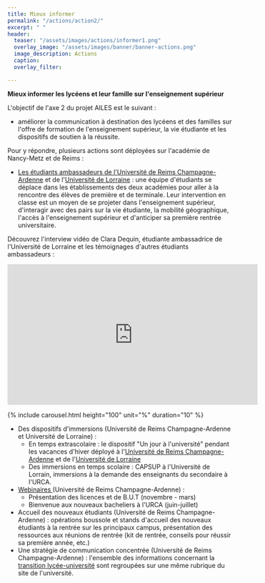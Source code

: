 ```yaml
---
title: Mieux informer
permalink: "/actions/action2/"
excerpt: " "
header:
  teaser: "/assets/images/actions/informer1.png"
  overlay_image: "/assets/images/banner/banner-actions.png"
  image_description: Actions
  caption: 
  overlay_filter: 

---
```

**Mieux informer les lycéens et leur famille sur l'enseignement supérieur**  
  
L'objectif de l'axe 2 du projet AILES est le suivant : 

* améliorer la communication à destination des lycéens et des familles sur l'offre de formation de l'enseignement supérieur, la vie étudiante et les dispositifs de soutien à la réussite. 

Pour y répondre, plusieurs actions sont déployées sur l'académie de Nancy-Metz et de Reims : 

* [Les étudiants ambassadeurs de l'Université de Reims Champagne-Ardenne](https://www.univ-reims.fr/orientation-et-insertion/transition-lycee-universite/ressources-pour-les-equipes-pedagogiques/les-etudiants-ambassadeurs-de-l-urca/ambassadeurs,25609,42335.html) et de l'[Université de Lorraine](https://www.univ-lorraine.fr/orientation-insertion-professionnelle/wp-content/uploads/sites/7/2021/05/Flyer-ambassadeurs-07-05-2021.pdf) : une équipe d'étudiants se déplace dans les établissements des deux académies pour aller à la rencontre des élèves de première et de terminale. Leur intervention en classe est un moyen de se projeter dans l'enseignement supérieur, d'interagir avec des pairs sur la vie étudiante, la mobilité géographique, l'accès à l'enseignement supérieur et d'anticiper sa première rentrée universitaire. 

Découvrez l'interview vidéo de Clara Dequin, étudiante ambassadrice de l'Université de Lorraine et les témoignages d'autres étudiants ambassadeurs :

<iframe width="560" height="315" src="https://www.youtube.com/embed/k5QVsiozqFQ" frameborder="0" allow="accelerometer; autoplay; clipboard-write; encrypted-media; gyroscope; picture-in-picture" allowfullscreen></iframe>

<!-- <figure class="third">
<figcaption><i>Cliquer sur une vignette pour afficher les témoignages</i></figcaption>
<a href="/ailes/assets/images/bulles/tem1.jpg"><img src="/ailes/assets/images/bulles/tem1.jpg"></a>
<a href="/ailes/assets/images/bulles/tem2.jpg"><img src="/ailes/assets/images/bulles/tem2.jpg"></a>
<a href="/ailes/assets/images/bulles/tem3.jpg"><img src="/ailes/assets/images/bulles/tem3.jpg"></a>
<a href="/ailes/assets/images/bulles/tem4.jpg"><img src="/ailes/assets/images/bulles/tem4.jpg"></a>
</figure>

OU
\-->

{% include carousel.html height="100" unit="%" duration="10" %}

* Des dispositifs d'immersions (Université de Reims Champagne-Ardenne et Université de Lorraine) : 
  * En temps extrascolaire : le dispositif "Un jour à l'université" pendant les vacances d'hiver déployé à l'[Université de Reims Champagne-Ardenne](https://www.univ-reims.fr/orientation-et-insertion/transition-lycee-universite/immersion-un-jour-a-l-universite/un-jour-a-l-universite,25687,42344.html) et de l'[Université de Lorraine](https://www.univ-lorraine.fr/orientation-insertion-professionnelle/vous-etes-lyceen-ne/)
  * Des immersions en temps scolaire : CAPSUP à l'Université de Lorrain, immersions à la demande des enseignants du secondaire à l'URCA.  
* [Webinaires ](https://www.univ-reims.fr/orientation-et-insertion/transition-lycee-universite/avant-votre-rentree-a-l-urca/webinaires-transition-lycee-universite/webinaires-transition-lycee-universite,26394,43290.html)(Université de Reims Champagne-Ardenne) : 
  * Présentation des licences et de B.U.T (novembre - mars) 
  * Bienvenue aux nouveaux bacheliers à l'URCA (juin-juillet) 
* Accueil des nouveaux étudiants (Université de Reims Champagne-Ardenne) : opérations boussole et stands d'accueil des nouveaux étudiants à la rentrée sur les principaux campus, présentation des ressources aux réunions de rentrée (kit de rentrée, conseils pour réussir sa première année, etc.) 
* Une stratégie de communication concentrée (Université de Reims Champagne-Ardenne) : l'ensemble des informations concernant la [transition lycée-université](https://www.univ-reims.fr/orientation-et-insertion/transition-lycee-universite/transition-lycee-universite,25116,43043.html) sont regroupées sur une même rubrique du site de l'université. 